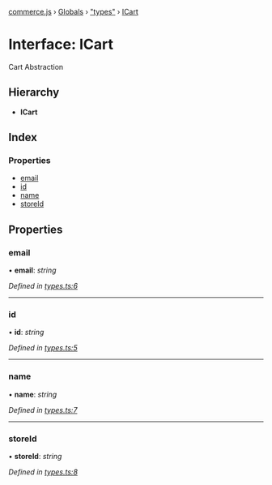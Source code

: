 [commerce.js](../README.md) › [Globals](../globals.md) › ["types"](../modules/_types_.md) › [ICart](_types_.icart.md)

# Interface: ICart

Cart Abstraction

## Hierarchy

* **ICart**

## Index

### Properties

* [email](_types_.icart.md#email)
* [id](_types_.icart.md#id)
* [name](_types_.icart.md#name)
* [storeId](_types_.icart.md#storeid)

## Properties

###  email

• **email**: *string*

*Defined in [types.ts:6](https://github.com/shopjs/commerce.js/blob/2ed3fd9/src/types.ts#L6)*

___

###  id

• **id**: *string*

*Defined in [types.ts:5](https://github.com/shopjs/commerce.js/blob/2ed3fd9/src/types.ts#L5)*

___

###  name

• **name**: *string*

*Defined in [types.ts:7](https://github.com/shopjs/commerce.js/blob/2ed3fd9/src/types.ts#L7)*

___

###  storeId

• **storeId**: *string*

*Defined in [types.ts:8](https://github.com/shopjs/commerce.js/blob/2ed3fd9/src/types.ts#L8)*
